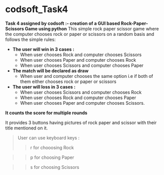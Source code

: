 # codsoft_Task4
**Task 4 assigned by codsoft :- creation of a GUI based Rock-Paper-Scissors Game using python**
This simple rock paper scissor game where the computer chooses rock or paper or scissors on a random basis and follows the simple rules:
- **The user will win in 3 cases :**
  - When user chooses Rock and computer chooses Scissors
  - When user chooses Paper and computer chooses Rock
  - When user chooses Scissors and computer chooses Paper
- **The match will be declared as draw**
  - When user and computer chooses the same option i.e if both of them either chooses rock or paper or scissors
- **The user will loss in 3 cases :**
  - When user chooses Scissors and computer chooses Rock
  - When user chooses Rock and computer chooses Paper
  - When user chooses Paper and computer chooses Scissors.
  
**It counts the score for multiple rounds**

It provides 3 buttons having pictures of rock paper and scissor with their title mentioned on it. 
> User can use keyboard keys :
>> r for chooosing Rock

>> p for choosing Paper

>> s for choosing Scissors
